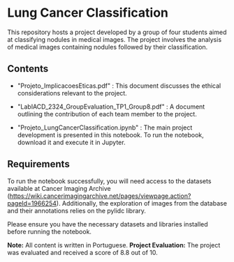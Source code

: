 # Lung Cancer Classification
This repository hosts a project developed by a group of four students aimed at classifying nodules in medical images. The project involves the analysis of medical images containing nodules followed by their classification.

## Contents
- "Projeto_ImplicacoesEticas.pdf" : This document discusses the ethical considerations relevant to the project.
  
- "LabIACD_2324_GroupEvaluation_TP1_Group8.pdf" : A document outlining the contribution of each team member to the project.
- "Projeto_LungCancerClassification.ipynb" : The main project development is presented in this notebook. To run the notebook, download it and execute it in Jupyter.

## Requirements
To run the notebook successfully, you will need access to the datasets available at Cancer Imaging Archive (https://wiki.cancerimagingarchive.net/pages/viewpage.action?pageId=1966254). Additionally, the exploration of images from the database and their annotations relies on the pylidc library.

Please ensure you have the necessary datasets and libraries installed before running the notebook.

**Note:** All content is written in Portuguese.
**Project Evaluation:** The project was evaluated and received a score of 8.8 out of 10.
